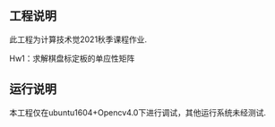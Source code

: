 ## 工程说明
此工程为计算技术觉2021秋季课程作业. 

Hw1：求解棋盘标定板的单应性矩阵

## 运行说明
本工程仅在ubuntu1604+Opencv4.0下进行调试，其他运行系统未经测试.

